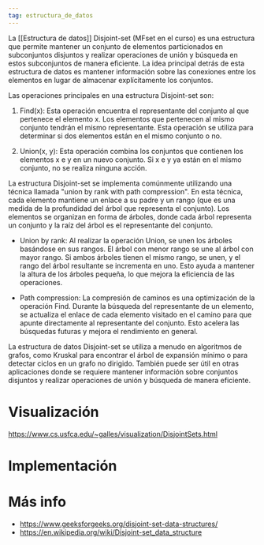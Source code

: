 ```yaml
---
tag: estructura_de_datos
---
```


La [[Estructura de datos]] Disjoint-set (MFset en el curso) es una estructura que permite mantener un conjunto de elementos particionados en subconjuntos disjuntos y realizar operaciones de unión y búsqueda en estos subconjuntos de manera eficiente. La idea principal detrás de esta estructura de datos es mantener información sobre las conexiones entre los elementos en lugar de almacenar explícitamente los conjuntos.

Las operaciones principales en una estructura Disjoint-set son:

1.  Find(x): Esta operación encuentra el representante del conjunto al que pertenece el elemento x. Los elementos que pertenecen al mismo conjunto tendrán el mismo representante. Esta operación se utiliza para determinar si dos elementos están en el mismo conjunto o no.
    
2.  Union(x, y): Esta operación combina los conjuntos que contienen los elementos x e y en un nuevo conjunto. Si x e y ya están en el mismo conjunto, no se realiza ninguna acción.
    

La estructura Disjoint-set se implementa comúnmente utilizando una técnica llamada "union by rank with path compression". En esta técnica, cada elemento mantiene un enlace a su padre y un rango (que es una medida de la profundidad del árbol que representa el conjunto). Los elementos se organizan en forma de árboles, donde cada árbol representa un conjunto y la raíz del árbol es el representante del conjunto.

-   Union by rank: Al realizar la operación Union, se unen los árboles basándose en sus rangos. El árbol con menor rango se une al árbol con mayor rango. Si ambos árboles tienen el mismo rango, se unen, y el rango del árbol resultante se incrementa en uno. Esto ayuda a mantener la altura de los árboles pequeña, lo que mejora la eficiencia de las operaciones.
    
-   Path compression: La compresión de caminos es una optimización de la operación Find. Durante la búsqueda del representante de un elemento, se actualiza el enlace de cada elemento visitado en el camino para que apunte directamente al representante del conjunto. Esto acelera las búsquedas futuras y mejora el rendimiento en general.
    

La estructura de datos Disjoint-set se utiliza a menudo en algoritmos de grafos, como Kruskal para encontrar el árbol de expansión mínimo o para detectar ciclos en un grafo no dirigido. También puede ser útil en otras aplicaciones donde se requiere mantener información sobre conjuntos disjuntos y realizar operaciones de unión y búsqueda de manera eficiente.

# Visualización

https://www.cs.usfca.edu/~galles/visualization/DisjointSets.html

# Implementación






# Más info

- https://www.geeksforgeeks.org/disjoint-set-data-structures/
- https://en.wikipedia.org/wiki/Disjoint-set_data_structure
